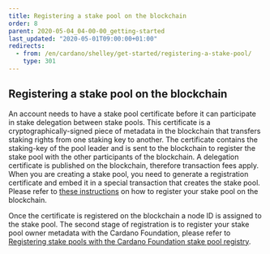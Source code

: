 ```yaml
---
title: Registering a stake pool on the blockchain
order: 8
parent: 2020-05-04_04-00-00_getting-started
last_updated: "2020-05-01T09:00:00+01:00"
redirects:
  - from: /en/cardano/shelley/get-started/registering-a-stake-pool/
    type: 301
---
```

## Registering a stake pool on the blockchain

An account needs to have a stake pool certificate before it can participate in stake delegation between stake pools. This certificate is a cryptographically-signed piece of metadata in the blockchain that transfers staking rights from one staking key to another. The certificate contains the staking-key of the pool leader and is sent to the blockchain to register the stake pool with the other participants of the blockchain. A delegation certificate is published on the blockchain, therefore transaction fees apply. When you are creating a stake pool, you need to generate a registration certificate and embed it in a special transaction that creates the stake pool. Please refer to [these instructions](https://github.com/elviejo79/stake-pool-operator/blob/master/docs/stake_pool_operator_how_to.md) on how to register your stake pool on the blockchain.

Once the certificate is registered on the blockchain a node ID is assigned to the stake pool. The second stage of registration is to register your stake pool owner metadata with the Cardano Foundation, please refer to [Registering stake pools with the Cardano Foundation stake pool registry](/en/shelley-itn/getting-started/guide-for-stake-pool-operators/).
